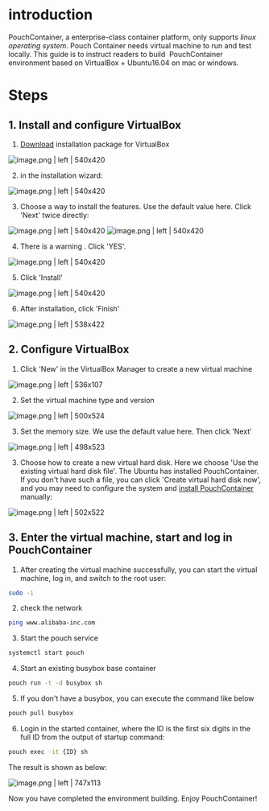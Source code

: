 # introduction
PouchContainer, a enterprise-class container platform, only supports *linux operating system*. Pouch Container needs virtual machine to run and test locally. This guide is to instruct readers to build  PouchContainer environment based on VirtualBox + Ubuntu16.04 on mac or windows.
# Steps
## 1. Install and configure VirtualBox
1. [Download](https://www.virtualbox.org/) installation package for VirtualBox

![image.png | left | 540x420](https://cdn.nlark.com/lark/0/2018/png/121971/1532348887868-0915ef45-e8e0-4fca-9c7a-2d2118ef2434.png "")

2. in the installation wizard:</span>

![image.png | left | 540x420](https://cdn.nlark.com/lark/0/2018/png/121971/1532398838775-7ec9e175-e042-4e73-b1fd-82a9c6fa29ca.png "")


3. Choose a way to install the features. Use the default value here. Click 'Next' twice directly:

![image.png | left | 540x420](https://cdn.nlark.com/lark/0/2018/png/121971/1532398852608-54979f75-1829-41a8-bcd2-875bb4754544.png "")
![image.png | left | 540x420](https://cdn.nlark.com/lark/0/2018/png/121971/1532398858507-5bb842f2-1b08-4539-9130-913612f81356.png "")


4. There is a warning . Click 'YES'.

![image.png | left | 540x420](https://cdn.nlark.com/lark/0/2018/png/121971/1532398865097-1d1527b0-2c5e-4555-82d5-3e2297f1f352.png "")


5. Click 'Install'

![image.png | left | 540x420](https://cdn.nlark.com/lark/0/2018/png/121971/1532398879404-f14adf42-5e0f-41fd-8cad-ec9bbaceeb94.png "")


6. After installation, click 'Finish'

![image.png | left | 538x422](https://cdn.nlark.com/lark/0/2018/png/121971/1532398888522-6fd8eb46-fd76-4660-9ad2-e45b410c3657.png "")


## 2. Configure VirtualBox
1. Click 'New' in the VirtualBox Manager to create a new virtual machine

![image.png | left | 536x107](https://cdn.nlark.com/lark/0/2018/png/121971/1532399062624-5d4f4135-24a7-486b-b689-78e1833ad308.png "")


2. Set the virtual machine type and version

![image.png | left | 500x524](https://cdn.nlark.com/lark/0/2018/png/121971/1532398938160-e5097682-28d7-4c8d-907d-6bd3ba7b3352.png "")


3. Set the memory size. We use the default value here. Then click 'Next'

![image.png | left | 498x523](https://cdn.nlark.com/lark/0/2018/png/121971/1532398944630-cffd298a-4306-475e-8e0f-5b7d76d1d316.png "")


3. Choose how to create a new virtual hard disk. Here we choose 'Use the existing virtual hard disk file'. The Ubuntu has installed PouchContainer. If you don't have such a file, you can click 'Create virtual hard disk now', and you may need to configure the system and [install PouchContainer](https://github.com/alibaba/pouch/blob/master/INSTALLATION.md) manually:

![image.png | left | 502x522](https://cdn.nlark.com/lark/0/2018/png/121971/1532398973010-a70ea6d4-4be8-48ef-adea-4ffe542a341e.png "")


## 3. Enter the virtual machine, start and log in PouchContainer
1. After creating the virtual machine successfully, you can start the virtual machine, log in, and switch to the root user:</span></span>
```bash
sudo -i
```
2. check the network
```bash
ping www.alibaba-inc.com
```
3. Start the pouch service
```bash
systemctl start pouch
```
4. Start an existing busybox base container
```bash
pouch run -t -d busybox sh
```
5. If you don't have a busybox, you can execute the command like below
```bash
pouch pull busybox
```
6. Login in the started container, where the ID is the first six digits in the full ID from the output of startup command:
```bash
pouch exec -it {ID} sh
```

The result is shown as below:

![image.png | left | 747x113](https://cdn.nlark.com/lark/0/2018/png/121971/1532352167171-3167c9b6-9b49-4698-b056-e26073e64312.png "")

Now you have completed the environment building. Enjoy PouchContainer!
